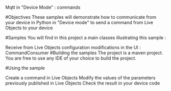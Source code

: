 Mqtt in "Device Mode" : commands

#Objectives These samples will demonstrate how to communicate from your device in Python in "Device mode" to send a command from Live Objects to your device

#Samples You will find in this project a main classes illustrating this sample :

Receive from Live Objects configuration modifications in the UI : CommandConsumer
#Building the samples The project is a maven project. You are free to use any IDE of your choice to build the project.

#Using the sample

Create a command in Live Objects
Modify the values of the parameters previously published in Live Objects
Check the result in your device code
